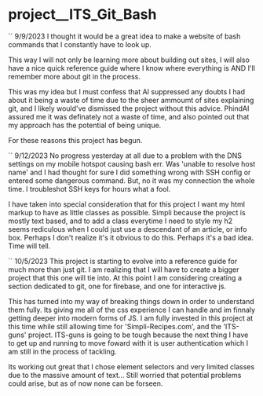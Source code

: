 # project\_\_ITS_Git_Bash

``
9/9/2023
I thought it would be a great idea to make a website of bash commands that I constantly have to look up.

This way I will not only be learning more about building out sites, I will also have a nice quick reference guide where I know where everything is AND I'll remember more about git in the process.

This was my idea but I must confess that AI suppressed any doubts I had about it being a waste of time due to the sheer ammoumt of sites explaining git, and I likely would've dismissed the project without this advice. PhindAI assured me it was definately not a waste of time, and also pointed out that my approach has the potential of being unique.

For these reasons this project has begun.

``
9/12/2023
No progress yesterday at all due to a problem with the DNS settings on my mobile hotspot causing bash err. Was 'unable to resolve host name' and I had thought for sure I did something wrong with SSH config or entered some dangerous command. But, no it was my connection the whole time. I troubleshot SSH keys for hours what a fool.

I have taken into special consideration that for this project I want my html markup to have as little classes as possible. Simpli because the project is mostly text based, and to add a class everytime I need to style my h2 seems rediculous when I could just use a descendant of an article, or info box. Perhaps I don't realize it's it obvious to do this. Perhaps it's a bad idea. Time will tell.

``
10/5/2023
This project is starting to evolve into a reference guide for much more than just git. I am realizing that I will have to create a bigger project that this one will tie into. At this point I am considering creating a section dedicated to git, one for firebase, and one for interactive js. 

  This has turned into my way of breaking things down in order to understand them fully. Its giving me all of the css experience I can handle and im finnaly getting deeper into modern forms of JS. I am fully invested in this project at this time while still allowing time for 'Simpli-Recipes.com', and the 'ITS-guns' project. ITS-guns is going to be tough because the next thing I have to get up and running to move foward with it is user authentication which I am still in the process of tackling.

  Its working out great that I chose element selectors and very limited classes due to the massive amount of text... Still worried that potential problems could arise, but as of now none can be forseen.
